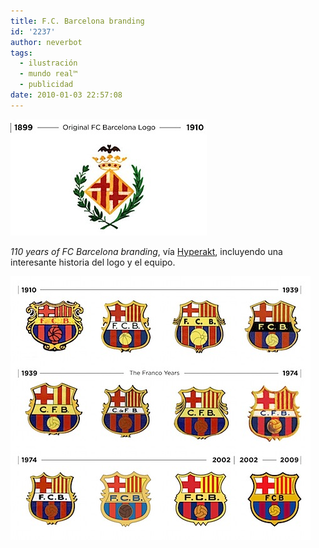 ```yaml
---
title: F.C. Barcelona branding
id: '2237'
author: neverbot
tags:
  - ilustración
  - mundo real™
  - publicidad
date: 2010-01-03 22:57:08
---
```


![201001032255.jpg](./f-c-barcelona-branding/2010010322551.jpg)

_110 years of FC Barcelona branding_, vía [Hyperakt](http://hyperakt.com/play/?p=1465), incluyendo una interesante historia del logo y el equipo.

![201001032255.jpg](./f-c-barcelona-branding/201001032255.jpg)

